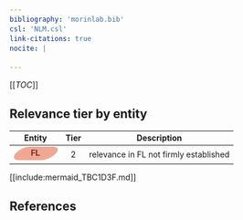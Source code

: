 ```yaml
---
bibliography: 'morinlab.bib'
csl: 'NLM.csl'
link-citations: true
nocite: |
  
---
```


[[_TOC_]]




## Relevance tier by entity

|Entity|Tier|Description|
|:------:|:----:|--------------------------------------|
|![FL](images/icons/FL_tier2.png)|2|relevance in FL not firmly established|





[[include:mermaid_TBC1D3F.md]]

## References


